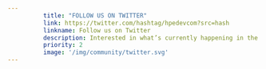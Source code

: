 ```yaml
---
          title: "FOLLOW US ON TWITTER"
          link: https://twitter.com/hashtag/hpedevcom?src=hash
          linkname: Follow us on Twitter
          description: Interested in what’s currently happening in the HPE Developer Community?
          priority: 2
          image: '/img/community/twitter.svg'
---
```

          
